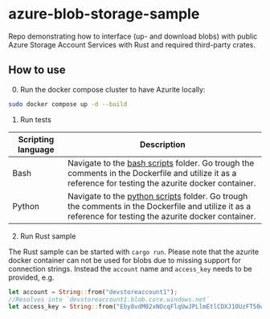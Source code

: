 # azure-blob-storage-sample

Repo demonstrating how to interface (up- and download blobs) with public Azure Storage Account Services with Rust and required third-party crates.

## How to use

0. Run the docker compose cluster to have Azurite locally:

```bash
sudo docker compose up -d --build
```

1. Run tests

| Scripting language | Description | 
|----------|----------|
| Bash | Navigate to the [bash scripts](./scripts/bash/) folder. Go trough the comments in the Dockerfile and utilize it as a reference for testing the azurite docker container. | 
| Python | Navigate to the [python scripts](./scripts/python/) folder. Go trough the comments in the Dockerfile and utilize it as a reference for testing the azurite docker container. | 

2. Run Rust sample

The Rust sample can be started with `cargo run`. Please note that the azurite docker container can not be used for blobs due to missing support for connection strings. Instead the `account` name and `access_key` needs to be provided, e.g.

```rust
let account = String::from("devstoreaccount1");
//Resolves into `devstoreaccount1.blob.core.windows.net`
let access_key = String::from("Eby8vdM02xNOcqFlqUwJPLlmEtlCDXJ1OUzFT50uSRZ6IFsuFq2UVErCz4I6tq/K1SZFPTOtr/KBHBeksoGMGw==");
```
